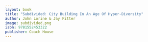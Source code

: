 ```yaml
---
layout: book
title: "Subdivided: City Building In An Age Of Hyper-Diversity"
author: John Lorine & Jay Pitter
image: subdivided.png
isbn: 9781552453322
publisher: Coach House
---
```

